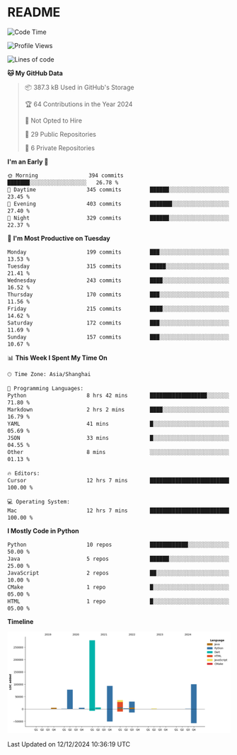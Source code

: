 # README

<!--START_SECTION:waka-->
![Code Time](http://img.shields.io/badge/Code%20Time-1%2C094%20hrs%2039%20mins-blue)

![Profile Views](http://img.shields.io/badge/Profile%20Views-30-blue)

![Lines of code](https://img.shields.io/badge/From%20Hello%20World%20I%27ve%20Written-630.9%20thousand%20lines%20of%20code-blue)

**🐱 My GitHub Data** 

> 📦 387.3 kB Used in GitHub's Storage 
 > 
> 🏆 64 Contributions in the Year 2024
 > 
> 🚫 Not Opted to Hire
 > 
> 📜 29 Public Repositories 
 > 
> 🔑 6 Private Repositories 
 > 
**I'm an Early 🐤** 

```text
🌞 Morning                394 commits         ███████░░░░░░░░░░░░░░░░░░   26.78 % 
🌆 Daytime                345 commits         ██████░░░░░░░░░░░░░░░░░░░   23.45 % 
🌃 Evening                403 commits         ███████░░░░░░░░░░░░░░░░░░   27.40 % 
🌙 Night                  329 commits         ██████░░░░░░░░░░░░░░░░░░░   22.37 % 
```
📅 **I'm Most Productive on Tuesday** 

```text
Monday                   199 commits         ███░░░░░░░░░░░░░░░░░░░░░░   13.53 % 
Tuesday                  315 commits         █████░░░░░░░░░░░░░░░░░░░░   21.41 % 
Wednesday                243 commits         ████░░░░░░░░░░░░░░░░░░░░░   16.52 % 
Thursday                 170 commits         ███░░░░░░░░░░░░░░░░░░░░░░   11.56 % 
Friday                   215 commits         ████░░░░░░░░░░░░░░░░░░░░░   14.62 % 
Saturday                 172 commits         ███░░░░░░░░░░░░░░░░░░░░░░   11.69 % 
Sunday                   157 commits         ███░░░░░░░░░░░░░░░░░░░░░░   10.67 % 
```


📊 **This Week I Spent My Time On** 

```text
🕑︎ Time Zone: Asia/Shanghai

💬 Programming Languages: 
Python                   8 hrs 42 mins       ██████████████████░░░░░░░   71.80 % 
Markdown                 2 hrs 2 mins        ████░░░░░░░░░░░░░░░░░░░░░   16.79 % 
YAML                     41 mins             █░░░░░░░░░░░░░░░░░░░░░░░░   05.69 % 
JSON                     33 mins             █░░░░░░░░░░░░░░░░░░░░░░░░   04.55 % 
Other                    8 mins              ░░░░░░░░░░░░░░░░░░░░░░░░░   01.13 % 

🔥 Editors: 
Cursor                   12 hrs 7 mins       █████████████████████████   100.00 % 

💻 Operating System: 
Mac                      12 hrs 7 mins       █████████████████████████   100.00 % 
```

**I Mostly Code in Python** 

```text
Python                   10 repos            ████████████░░░░░░░░░░░░░   50.00 % 
Java                     5 repos             ██████░░░░░░░░░░░░░░░░░░░   25.00 % 
JavaScript               2 repos             ██░░░░░░░░░░░░░░░░░░░░░░░   10.00 % 
CMake                    1 repo              █░░░░░░░░░░░░░░░░░░░░░░░░   05.00 % 
HTML                     1 repo              █░░░░░░░░░░░░░░░░░░░░░░░░   05.00 % 
```



**Timeline**

![Lines of Code chart](https://raw.githubusercontent.com/XeonHis/XeonHis/main/assets/bar_graph.png)


 Last Updated on 12/12/2024 10:36:19 UTC
<!--END_SECTION:waka-->
